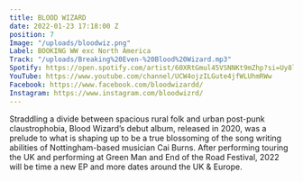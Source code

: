 ```yaml
---
title: BLOOD WIZARD
date: 2022-01-23 17:18:00 Z
position: 7
Image: "/uploads/bloodwiz.png"
Label: BOOKING WW exc North America
Track: "/uploads/Breaking%20Even-%20Blood%20Wizard.mp3"
Spotify: https://open.spotify.com/artist/60XRtGmul45VSNNKt9mZhp?si=Uy8lpKvJRe6oePbvGsfC2A
YouTube: https://www.youtube.com/channel/UCW4ojzILGute4jfWLUhmRWw
Facebook: https://www.facebook.com/bloodwizardd/
Instagram: https://www.instagram.com/bloodwizrd/
---
```


Straddling a divide between spacious rural folk and urban post-punk claustrophobia, Blood Wizard’s debut album, released in 2020, was a prelude to what is shaping up to be a true blossoming of the song writing abilities of Nottingham-based musician Cai Burns. After performing touring the UK and performing at Green Man and End of the Road Festival, 2022 will be time a new EP and more dates around the UK & Europe.
